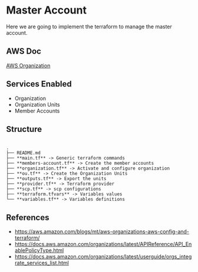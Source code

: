# Master Account

Here we are going to implement the terraform to manage the master account.

## AWS Doc

[AWS Organization](https://docs.aws.amazon.com/organizations/latest/userguide/orgs_introduction.html)



## Services Enabled

- Organization
- Organization Units
- Member Accounts


## Structure

```

.
├── README.md
├── **main.tf** -> Generic terraform commands
├── **members-account.tf** -> Create the member accounts
├── **organization.tf** -> Activate and configure organization
├── **ou.tf** -> Create the Organization Units
├── **outputs.tf** -> Export the units
├── **provider.tf** -> Terraform provider
├── **scp.tf** -> scp configurations
├── **terraform.tfvars** -> Variables values
└── **variables.tf** -> Variables definitions

```

## References

- https://aws.amazon.com/blogs/mt/aws-organizations-aws-config-and-terraform/
- https://docs.aws.amazon.com/organizations/latest/APIReference/API_EnablePolicyType.html
- https://docs.aws.amazon.com/organizations/latest/userguide/orgs_integrate_services_list.html